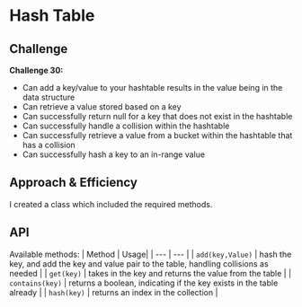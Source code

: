 # Hash Table

## Challenge

**Challenge 30:**

* Can add a key/value to your hashtable results in the value being in the data structure
* Can retrieve a value stored based on a key
* Can successfully return null for a key that does not exist in the hashtable
* Can successfully handle a collision within the hashtable
* Can successfully retrieve a value from a bucket within the hashtable that has a collision
* Can successfully hash a key to an in-range value

## Approach & Efficiency

I created a class which included the required methods.

## API

Available methods:
| Method | Usage|
| --- | --- |
| `add(key,Value)` |  hash the key, and add the key and value pair to the table, handling collisions as needed |
| `get(key)` |   takes in the key and returns the value from the table |
| `contains(key)` |  returns a boolean, indicating if the key exists in the table already |
| `hash(key)` |  returns an index in the collection |
